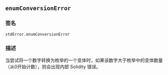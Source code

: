 ## `enumConversionError`

### 签名

```solidity
stdError.enumConversionError
```

### 描述

当尝试将一个数字转换为枚举的一个变体时，如果该数字大于枚举中的变体数量（从0开始计数），则会出现内部 Solidity 错误。